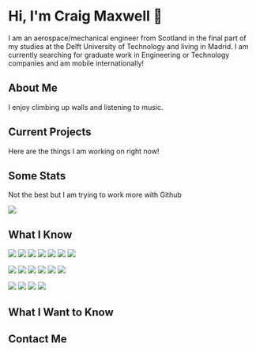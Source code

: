 <!--
TO DO
- Get logos working correctly
- Get Stats working
- Complete descriptions and add images / emojis / gifs
-->


# Hi, I'm Craig Maxwell 👋

I am an aerospace/mechanical engineer from Scotland in the final part of my studies at the Delft University of Technology and living in Madrid.
I am currently searching for graduate work in Engineering or Technology companies and am mobile internationally!

## About Me
I enjoy climbing up walls and listening to music.

## Current Projects
Here are the things I am working on right now!

<!--
* My MEng thesis 
* Web Developer Bootcamp
* Abriro
* etc
-->

## Some Stats
Not the best but I am trying to work more with Github

<img align="center" src="https://github-readme-stats.vercel.app/api/<CARD_TYPE>/?username=<USERNAME>&theme=<THEME_NAME>" />

<!--
Readme stats: https://github.com/anuraghazra/github-readme-stats
-->

## What I Know

<!--
![](https://img.shields.io/badge/<WORD_ON_LEFT>-<WORD_ON_RIGHT>-informational?style=flat&logo=<LOGO_NAME>&logoColor=white&color=2bbc8a)
Icon source - https://simpleicons.org/ - find others too! - add symbols for other things
informational?style=flat&logo=<LOGO_NAME>&logoColor=white&color=2bbc8a
informational?style=flat&logo=logos/python.svg&logoColor=white&color=2bbc8a
?logo=data:image/png;base64,…
-->

<!-- Code -->
![](https://img.shields.io/badge/code-matlab-brightgreen)
![](https://img.shields.io/badge/code-python-brightgreen-informational?style=flat&logo=data:python.svg&logoColor=white&color=2bbc8a)
![](https://img.shields.io/badge/code-c-brightgreen)
![](https://img.shields.io/badge/code-html-brightgreen)
![](https://img.shields.io/badge/code-css-brightgreen)
![](https://img.shields.io/badge/code-javascript-brightgreen)
![](https://img.shields.io/badge/code-r-brightgreen)

<!-- Software -->
![](https://img.shields.io/badge/software-ptc%20creo-brightgreen)
![](https://img.shields.io/badge/software-ansys%20fluent-brightgreen)
![](https://img.shields.io/badge/software-matlab-brightgreen)
![](https://img.shields.io/badge/software-simulink-brightgreen)
![](https://img.shields.io/badge/software-vampire-brightgreen)
![](https://img.shields.io/badge/software-ibm%20doors-brightgreen)

<!-- Industries -->
![](https://img.shields.io/badge/industry-civil%20aviation-brightgreen)
![](https://img.shields.io/badge/industry-rolling%20stock-brightgreen)
![](https://img.shields.io/badge/industry-filling%20and%20packaging%20systems-brightgreen)
![](https://img.shields.io/badge/industry-semiconductors-brightgreen)


## What I Want to Know

## Contact Me

<!--
Use this to create a personalised github profile then make public!
Guide: https://towardsdatascience.com/build-a-stunning-readme-for-your-github-profile-9b80434fe5d7
Awesome profiles: https://github.com/abhisheknaiidu/awesome-github-profile-readme
-->
